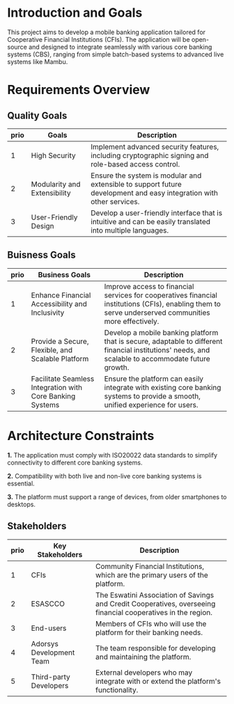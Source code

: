 # Introduction and Goals

This project aims to develop a mobile banking application tailored for Cooperative Financial
Institutions (CFIs). The application will be open-source and designed to integrate seamlessly with
various core banking systems (CBS), ranging from simple batch-based systems to advanced live
systems like Mambu.

# Requirements Overview

## Quality Goals

| prio | Goals   | Description |
|----|---------|-------------|
| 1  | High Security | Implement advanced security features, including cryptographic signing and role-based access control. |
| 2  | Modularity and Extensibility | Ensure the system is modular and extensible to support future development and easy integration with other services. |
| 3  | User-Friendly Design | Develop a user-friendly interface that is intuitive and can be easily translated into multiple languages. |

## Buisness Goals

| prio  | Business Goals  | Description |
|----|-----------------|-------------|
| 1  | Enhance Financial Accessibility and Inclusivity | Improve access to financial services for cooperatives financial institutions (CFIs), enabling them to serve underserved communities more effectively. |
| 2  | Provide a Secure, Flexible, and Scalable Platform | Develop a mobile banking platform that is secure, adaptable to different financial institutions' needs, and scalable to accommodate future growth. |
| 3  | Facilitate Seamless Integration with Core Banking Systems | Ensure the platform can easily integrate with existing core banking systems to provide a smooth, unified experience for users. |


# Architecture Constraints

**1.** The application must comply with ISO20022 data standards to simplify connectivity to
different core banking systems.

**2.** Compatibility with both live and non-live core banking systems is essential.

**3.** The platform must support a range of devices, from older smartphones to desktops.

## Stakeholders

| prio  | Key Stakeholders | Description |
|----|------------------|-------------|
| 1  | CFIs | Community Financial Institutions, which are the primary users of the platform. |
| 2  | ESASCCO | The Eswatini Association of Savings and Credit Cooperatives, overseeing financial cooperatives in the region. |
| 3  | End-users | Members of CFIs who will use the platform for their banking needs. |
| 4  | Adorsys Development Team | The team responsible for developing and maintaining the platform. |
| 5  | Third-party Developers | External developers who may integrate with or extend the platform's functionality. |
